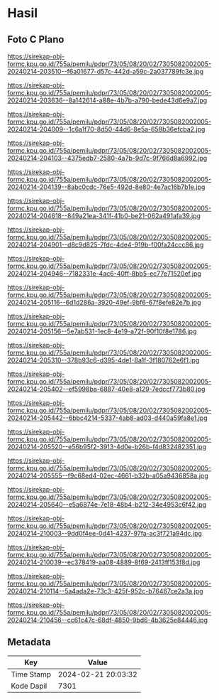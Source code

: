 # Hasil

## Foto C Plano

https://sirekap-obj-formc.kpu.go.id/755a/pemilu/pdpr/73/05/08/20/02/7305082002005-20240214-203510--f6a01677-d57c-442d-a59c-2a037789fc3e.jpg

https://sirekap-obj-formc.kpu.go.id/755a/pemilu/pdpr/73/05/08/20/02/7305082002005-20240214-203636--8a142614-a88e-4b7b-a790-bede43d6e9a7.jpg

https://sirekap-obj-formc.kpu.go.id/755a/pemilu/pdpr/73/05/08/20/02/7305082002005-20240214-204009--1c6a1f70-8d50-44d6-8e5a-658b36efcba2.jpg

https://sirekap-obj-formc.kpu.go.id/755a/pemilu/pdpr/73/05/08/20/02/7305082002005-20240214-204103--4375edb7-2580-4a7b-9d7c-9f766d8a6992.jpg

https://sirekap-obj-formc.kpu.go.id/755a/pemilu/pdpr/73/05/08/20/02/7305082002005-20240214-204139--8abc0cdc-76e5-492d-8e80-4e7ac16b7b1e.jpg

https://sirekap-obj-formc.kpu.go.id/755a/pemilu/pdpr/73/05/08/20/02/7305082002005-20240214-204618--849a21ea-341f-41b0-be21-062a491afa39.jpg

https://sirekap-obj-formc.kpu.go.id/755a/pemilu/pdpr/73/05/08/20/02/7305082002005-20240214-204901--d8c9d825-7fdc-4de4-919b-f00fa24ccc86.jpg

https://sirekap-obj-formc.kpu.go.id/755a/pemilu/pdpr/73/05/08/20/02/7305082002005-20240214-204946--7182331e-4ac6-40ff-8bb5-ec77e71520ef.jpg

https://sirekap-obj-formc.kpu.go.id/755a/pemilu/pdpr/73/05/08/20/02/7305082002005-20240214-205116--6d1d286a-3920-49ef-9bf6-67f8efe82e7b.jpg

https://sirekap-obj-formc.kpu.go.id/755a/pemilu/pdpr/73/05/08/20/02/7305082002005-20240214-205156--5e7ab531-1ec8-4e19-a72f-90f10f8e1786.jpg

https://sirekap-obj-formc.kpu.go.id/755a/pemilu/pdpr/73/05/08/20/02/7305082002005-20240214-205310--378b93c6-d395-4de1-8a1f-3f180762e6f1.jpg

https://sirekap-obj-formc.kpu.go.id/755a/pemilu/pdpr/73/05/08/20/02/7305082002005-20240214-205402--ef5998ba-6887-40e8-a129-7edccf773b80.jpg

https://sirekap-obj-formc.kpu.go.id/755a/pemilu/pdpr/73/05/08/20/02/7305082002005-20240214-205442--6bbc4214-5337-4ab8-ad03-d440a59fa8e1.jpg

https://sirekap-obj-formc.kpu.go.id/755a/pemilu/pdpr/73/05/08/20/02/7305082002005-20240214-205520--e56b95f2-3913-4d0e-b26b-f4d832482351.jpg

https://sirekap-obj-formc.kpu.go.id/755a/pemilu/pdpr/73/05/08/20/02/7305082002005-20240214-205555--f9c68ed4-02ec-4661-b32b-a05a9436858a.jpg

https://sirekap-obj-formc.kpu.go.id/755a/pemilu/pdpr/73/05/08/20/02/7305082002005-20240214-205640--e5a6874e-7e18-48b4-b212-34e4953c6f42.jpg

https://sirekap-obj-formc.kpu.go.id/755a/pemilu/pdpr/73/05/08/20/02/7305082002005-20240214-210003--9dd0f4ee-0d41-4237-97fa-ac3f721a94dc.jpg

https://sirekap-obj-formc.kpu.go.id/755a/pemilu/pdpr/73/05/08/20/02/7305082002005-20240214-210039--ec378419-aa08-4889-8f69-2413ff153f8d.jpg

https://sirekap-obj-formc.kpu.go.id/755a/pemilu/pdpr/73/05/08/20/02/7305082002005-20240214-210114--5a4ada2e-73c3-425f-952c-b76467ce2a3a.jpg

https://sirekap-obj-formc.kpu.go.id/755a/pemilu/pdpr/73/05/08/20/02/7305082002005-20240214-210456--cc61c47c-68df-4850-9bd6-4b3625e84446.jpg


## Metadata

| Key        | Value               |
| ---------- | ------------------- |
| Time Stamp | 2024-02-21 20:03:32 |
| Kode Dapil | 7301                |



